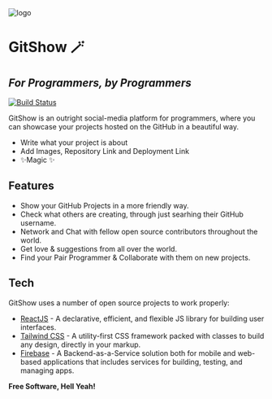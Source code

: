 <img align="center" alt="logo" src="https://user-images.githubusercontent.com/87236576/220377486-66956a42-a714-4ba2-aa28-89ae62def07c.png">

# GitShow 🪄
## _For Programmers, by Programmers_

[![Build Status](https://travis-ci.org/joemccann/dillinger.svg?branch=master)](https://travis-ci.org/joemccann/dillinger)

GitShow is an outright social-media platform for programmers, 
where you can showcase your projects hosted on the GitHub in a beautiful way.

- Write what your project is about
- Add Images, Repository Link and Deployment Link
- ✨Magic ✨

## Features

- Show your GitHub Projects in a more friendly way.
- Check what others are creating, through just searhing their GitHub username.
- Network and Chat with fellow open source contributors throughout the world.
- Get love & suggestions from all over the world.
- Find your Pair Programmer & Collaborate with them on new projects.


## Tech

GitShow uses a number of open source projects to work properly:

- [ReactJS] - A declarative, efficient, and flexible JS library for building user interfaces.
- [Tailwind CSS] - A utility-first CSS framework packed with classes to build any design, directly in your markup.
- [Firebase] - A Backend-as-a-Service solution both for mobile and web-based applications that includes services for building, testing, and managing apps.


**Free Software, Hell Yeah!**


   [Firebase]: <https://firebase.google.com/>
   [Tailwind CSS]: <https://tailwindcss.com/>
   [ReactJS]: <https://reactjs.org>
